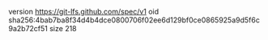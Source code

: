version https://git-lfs.github.com/spec/v1
oid sha256:4bab7ba8f34d4b4dce0800706f02ee6d129bf0ce0865925a9d5f6c9a2b72cf51
size 218
